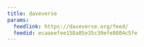 ```yaml
---
title: daveverse
params:
  feedlink: https://daveverse.org/feed/
  feedid: ecaaeefee158a85e35c39efe8804c5fe
---
```

